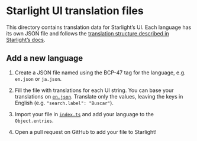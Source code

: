 # Starlight UI translation files

This directory contains translation data for Starlight’s UI. Each language has
its own JSON file and follows the
[translation structure described in Starlight’s docs](https://starlight.astro.build/guides/i18n/#translate-starlights-ui).

## Add a new language

1. Create a JSON file named using the BCP-47 tag for the language, e.g.
   `en.json` or `ja.json`.

2. Fill the file with translations for each UI string. You can base your
   translations on [`en.json`](./en.json). Translate only the values, leaving
   the keys in English (e.g. `"search.label": "Buscar"`).

3. Import your file in [`index.ts`](./index.ts) and add your language to the
   `Object.entries`.

4. Open a pull request on GitHub to add your file to Starlight!
